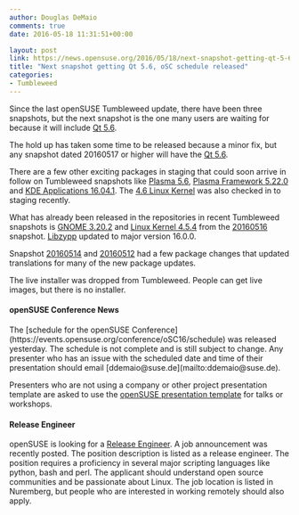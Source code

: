 ```yaml
---
author: Douglas DeMaio
comments: true
date: 2016-05-18 11:31:51+00:00

layout: post
link: https://news.opensuse.org/2016/05/18/next-snapshot-getting-qt-5-6-osc-schedule-released/
title: "Next snapshot getting Qt 5.6, oSC schedule released"
categories:
- Tumbleweed
---
```


Since the last openSUSE Tumbleweed update, there have been three snapshots, but the next snapshot is the one many users are waiting for because it will include [Qt 5.6](https://wiki.qt.io/Qt_5.6_Release).

The hold up has taken some time to be released because a minor fix, but any snapshot dated 20160517 or higher will have the [Qt 5.6](https://wiki.qt.io/Qt_5.6_Release).

There are a few other exciting packages in staging that could soon arrive in follow on Tumbleweed snapshots like [Plasma 5.6](https://www.kde.org/announcements/plasma-5.6.0.php), [Plasma Framework 5.22.0](https://www.kde.org/info/kde-frameworks-5.22.0.php) and [KDE Applications 16.04.1](https://www.kde.org/announcements/announce-applications-16.04.1.php). The [4.6 Linux Kernel](https://www.kernel.org/) was also checked in to staging recently.

What has already been released in the repositories in recent Tumbleweed snapshots is [GNOME 3.20.2](https://help.gnome.org/misc/release-notes/3.20/) and [Linux Kernel 4.5.4](https://www.kernel.org/) from the [20160516](https://lists.opensuse.org/opensuse-factory/2016-05/msg00254.html) snapshot. [Libzypp](https://en.opensuse.org/Portal:Libzypp) updated to major version 16.0.0.

Snapshot [20160514](https://lists.opensuse.org/opensuse-factory/2016-05/msg00235.html) and [20160512](https://lists.opensuse.org/opensuse-factory/2016-05/msg00213.html) had a few package changes that updated translations for many of the new package updates.

The live installer was dropped from Tumbleweed. People can get live images, but there is no installer.


#### openSUSE Conference News


<!-- more -->The [schedule for the openSUSE Conference](https://events.opensuse.org/conference/oSC16/schedule) was released yesterday. The schedule is not complete and is still subject to change. Any presenter who has an issue with the scheduled date and time of their presentation should email [ddemaio@suse.de](mailto:ddemaio@suse.de).

Presenters who are not using a company or other project presentation template are asked to use the [openSUSE presentation template](https://progress.opensuse.org/attachments/download/1348/openSUSE%202015%20Template.odp) for talks or workshops.


#### Release Engineer


openSUSE is looking for a [Release Engineer](http://bit.ly/1TYYV6Z). A job announcement was recently posted. The position description is listed as a release engineer. The position requires a proficiency in several major scripting languages like python, bash and perl. The applicant should understand open source communities and be passionate about Linux. The job location is listed in Nuremberg, but people who are interested in working remotely should also apply.		
